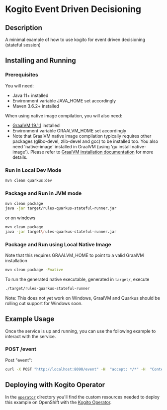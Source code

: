 # Kogito Event Driven Decisioning

## Description

A minimal example of how to use kogito for event driven decisioning (stateful session)

## Installing and Running

### Prerequisites

You will need:
  - Java 11+ installed
  - Environment variable JAVA_HOME set accordingly
  - Maven 3.6.2+ installed

When using native image compilation, you will also need:
  - [GraalVM 19.1.1](https://github.com/oracle/graal/releases/tag/vm-19.1.1) installed
  - Environment variable GRAALVM_HOME set accordingly
  - Note that GraalVM native image compilation typically requires other packages (glibc-devel, zlib-devel and gcc) to be installed too.  You also need 'native-image' installed in GraalVM (using 'gu install native-image'). Please refer to [GraalVM installation documentation](https://www.graalvm.org/docs/reference-manual/aot-compilation/#prerequisites) for more details.

### Run in Local Dev Mode

```sh
mvn clean quarkus:dev
```

### Package and Run in JVM mode

```sh
mvn clean package
java -jar target/rules-quarkus-stateful-runner.jar
```

or on windows

```sh
mvn clean package
java -jar target\rules-quarkus-stateful-runner.jar
```

### Package and Run using Local Native Image
Note that this requires GRAALVM_HOME to point to a valid GraalVM installation

```sh
mvn clean package -Pnative
```

To run the generated native executable, generated in `target/`, execute

```sh
./target/rules-quarkus-stateful-runner
```

Note: This does not yet work on Windows, GraalVM and Quarkus should be rolling out support for Windows soon.

## Example Usage

Once the service is up and running, you can use the following example to interact with the service.

### POST /event

Post "event":

```sh
curl -X POST "http://localhost:8090/event" -H  "accept: */*" -H  "Content-Type: text/plain" -d "hello"
```


## Deploying with Kogito Operator

In the [`operator`](operator) directory you'll find the custom resources needed to deploy this example on OpenShift with the [Kogito Operator](https://docs.jboss.org/kogito/release/latest/html_single/#chap_kogito-deploying-on-openshift).
